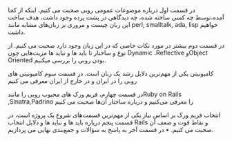 در قسمت اول درباره موضوعات عمومی روبی صحبت می کنیم، اینکه از کجا آمده،توسط چه کسی ساخته شده، چه دیدگاهی در پشت پرده وجود داشت، هدف ساخت این زبان چیست و مروری بر زبان‌های مشابه مانند  perl, smalltalk, ada, lisp خواهیم داشت.

در قسمت دوم بیشتر در مورد نکات خاصی که در این زبان وجود دارد صحبت می کنیم. از نوع و ساختار تا باید ها و نباید ها  مزیت‌هایی چون  Dynamic ،Reflective وObject Oriented بودن روبی را بررسی میکنیم.

کامیونیتی یکی از مهم‌ترین دلایل رشد یک زبان است. در قسمت سوم کامیونیتی های روبی را در ایران و در خارج از ایران معرفی می کنیم

در قسمت چهارم، فریم ورک های محبوب روبی را مانندRuby on Rails ,Sinatra,Padrino را معرفی می‌کنیم و درباره ساختار آن‌ها صحبت می کنیم

انتخاب فریم ورک بر اساس نیاز یکی از مهم‌ترین قسمت‌های شروع یک پروژه است، در قسمت پنجم درباره باید ها و نباید ها و دلایل انتخاب Rails و نقاط قوت و ضعف آن صحبت می کنیم.
    •
در قسمت آخر به پاسخ به سؤالات و جمع‌بندی نهایی می پردازیم.
